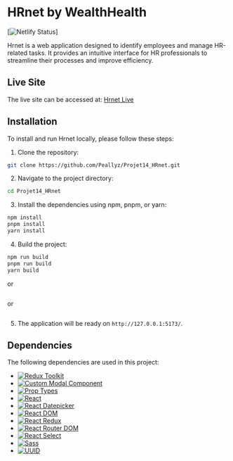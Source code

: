# HRnet by WealthHealth

[![Netlify Status](https://api.netlify.com/api/v1/badges/4c5ac129-458c-460e-ae42-3dd40e2154a5/deploy-status)]

Hrnet is a web application designed to identify employees and manage HR-related tasks. It provides an intuitive interface for HR professionals to streamline their processes and improve efficiency.

## Live Site

The live site can be accessed at: [Hrnet Live](https://hrnet-wealthhealth.netlify.app/)

## Installation

To install and run Hrnet locally, please follow these steps:

1. Clone the repository:

```bash
git clone https://github.com/Peallyz/Projet14_HRnet.git
```

2. Navigate to the project directory:

```bash
cd Projet14_HRnet
```

3. Install the dependencies using npm, pnpm, or yarn:

```bash
npm install
pnpm install
yarn install
```

4. Build the project:

```bash
npm run build
pnpm run build
yarn build
```

or

```bash

```

or

```bash

```

5. The application will be ready on `http://127.0.0.1:5173/`.

## Dependencies

The following dependencies are used in this project:

- [![Redux Toolkit](https://img.shields.io/badge/%40reduxjs%2Ftoolkit-1.9.5-brightgreen)](https://redux-toolkit.js.org/)
- [![Custom Modal Component](https://img.shields.io/badge/custom--modal--component-1.0.0-brightgreen)](https://www.npmjs.com/package/custom-modal-component)
- [![Prop Types](https://img.shields.io/badge/prop--types-15.8.1-brightgreen)](https://www.npmjs.com/package/prop-types)
- [![React](https://img.shields.io/badge/react-18.2.0-brightgreen)](https://reactjs.org/)
- [![React Datepicker](https://img.shields.io/badge/react--datepicker-4.15.0-brightgreen)](https://www.npmjs.com/package/react-datepicker)
- [![React DOM](https://img.shields.io/badge/react--dom-18.2.0-brightgreen)](https://reactjs.org/docs/react-dom.html)
- [![React Redux](https://img.shields.io/badge/react--redux-8.1.1-brightgreen)](https://react-redux.js.org/)
- [![React Router DOM](https://img.shields.io/badge/react--router--dom-6.14.1-brightgreen)](https://reactrouter.com/web/guides/quick-start)
- [![React Select](https://img.shields.io/badge/react--select-5.7.3-brightgreen)](https://www.npmjs.com/package/react-select)
- [![Sass](https://img.shields.io/badge/sass-1.63.6-brightgreen)](https://sass-lang.com/)
- [![UUID](https://img.shields.io/badge/uuid-9.0.0-brightgreen)](https://www.npmjs.com/package/uuid)

